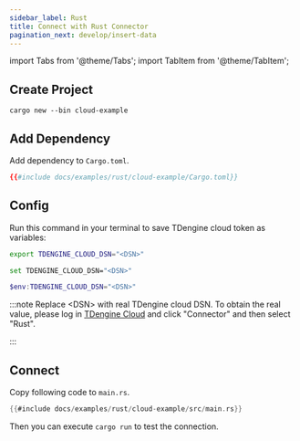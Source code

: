 ```yaml
---
sidebar_label: Rust
title: Connect with Rust Connector
pagination_next: develop/insert-data
---
```

import Tabs from '@theme/Tabs';
import TabItem from '@theme/TabItem';

## Create Project

```
cargo new --bin cloud-example
```
## Add Dependency

Add dependency to `Cargo.toml`. 

```toml title="Cargo.toml"
{{#include docs/examples/rust/cloud-example/Cargo.toml}}
```

## Config

Run this command in your terminal to save TDengine cloud token as variables:

<Tabs defaultValue="bash">
<TabItem value="bash" label="Bash">

```bash
export TDENGINE_CLOUD_DSN="<DSN>"
```

</TabItem>
<TabItem value="cmd" label="CMD">

```bash
set TDENGINE_CLOUD_DSN="<DSN>"
```

</TabItem>
<TabItem value="powershell" label="Powershell">

```powershell
$env:TDENGINE_CLOUD_DSN="<DSN>"
```

</TabItem>
</Tabs>

<!-- exclude -->
:::note
Replace  <DSN\> with real TDengine cloud DSN. To obtain the real value, please log in [TDengine Cloud](https://cloud.tdengine.com) and click "Connector" and then select "Rust".

:::
<!-- exclude-end -->

## Connect

Copy following code to `main.rs`.

```rust title="main.rs"
{{#include docs/examples/rust/cloud-example/src/main.rs}}
```

Then you can execute `cargo run` to test the connection. 
<!---The client connection is then established. For how to write data and query data, please refer to [Insert Data](https://docs.tdengine.com/cloud/develop/insert-data#connector-examples) and [Query Data](https://docs.tdengine.com/cloud/develop/query-data/#connector-examples).--->
